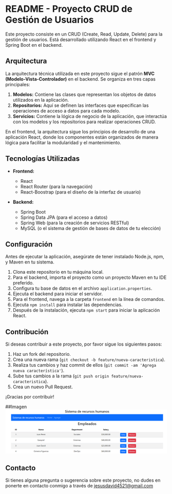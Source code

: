 # README - Proyecto CRUD de Gestión de Usuarios

Este proyecto consiste en un CRUD (Create, Read, Update, Delete) para la gestión de usuarios. Está desarrollado utilizando React en el frontend y Spring Boot en el backend.

## Arquitectura

La arquitectura técnica utilizada en este proyecto sigue el patrón **MVC (Modelo-Vista-Controlador)** en el backend. Se organiza en tres capas principales:

1. **Modelos:** Contiene las clases que representan los objetos de datos utilizados en la aplicación.
2. **Repositorios:** Aquí se definen las interfaces que especifican las operaciones de acceso a datos para cada modelo.
3. **Servicios:** Contiene la lógica de negocio de la aplicación, que interactúa con los modelos y los repositorios para realizar operaciones CRUD.

En el frontend, la arquitectura sigue los principios de desarrollo de una aplicación React, donde los componentes están organizados de manera lógica para facilitar la modularidad y el mantenimiento.

## Tecnologías Utilizadas

- **Frontend:**
  - React
  - React Router (para la navegación)
  - React-Boostrap (para el diseño de la interfaz de usuario)

- **Backend:**
  - Spring Boot
  - Spring Data JPA (para el acceso a datos)
  - Spring Web (para la creación de servicios RESTful)
  - MySQL (o el sistema de gestión de bases de datos de tu elección)

## Configuración

Antes de ejecutar la aplicación, asegúrate de tener instalado Node.js, npm, y Maven en tu sistema.

1. Clona este repositorio en tu máquina local.
2. Para el backend, importa el proyecto como un proyecto Maven en tu IDE preferido.
3. Configura tu base de datos en el archivo `application.properties`.
4. Ejecuta el backend para iniciar el servidor.
5. Para el frontend, navega a la carpeta `frontend` en la línea de comandos.
6. Ejecuta `npm install` para instalar las dependencias.
7. Después de la instalación, ejecuta `npm start` para iniciar la aplicación React.

## Contribución

Si deseas contribuir a este proyecto, por favor sigue los siguientes pasos:

1. Haz un fork del repositorio.
2. Crea una nueva rama (`git checkout -b feature/nueva-caracteristica`).
3. Realiza tus cambios y haz commit de ellos (`git commit -am 'Agrega nueva característica'`).
4. Sube tus cambios a la rama (`git push origin feature/nueva-caracteristica`).
5. Crea un nuevo Pull Request.


¡Gracias por contribuir!

##Imagen
![Texto alternativo](front-react/public/main.png)



## Contacto

Si tienes alguna pregunta o sugerencia sobre este proyecto, no dudes en ponerte en contacto conmigo a través de jesusdavid4521@gmail.com
